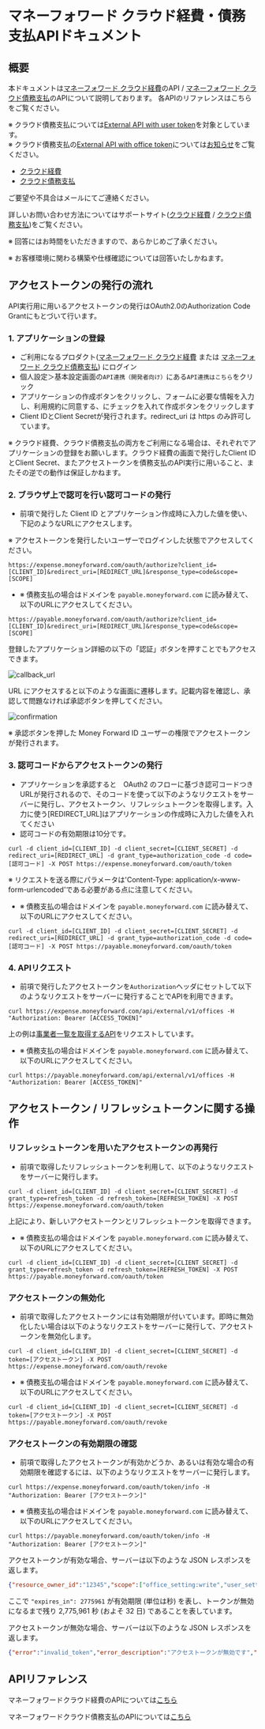 # マネーフォワード クラウド経費・債務支払APIドキュメント

## 概要

本ドキュメントは[マネーフォワード クラウド経費](https://biz.moneyforward.com/expense)のAPI / [マネーフォワード クラウド債務支払](https://biz.moneyforward.com/payable)のAPIについて説明しております。
各APIのリファレンスはこちらをご覧ください。

※ クラウド債務支払については[External API with user token](https://payable.moneyforward.com/api/index.html?urls.primaryName=External%20API%20with%20user%20token)を対象としています。</br>
※ クラウド債務支払の[External API with office token](https://payable.moneyforward.com/api/index.html?urls.primaryName=External%20API%20with%20office%20token)については[お知らせ](https://biz.moneyforward.com/support/payable/news/new-feature/20250415.html)をご覧ください。

- [クラウド経費](https://expense.moneyforward.com/api/index.html)
- [クラウド債務支払](https://payable.moneyforward.com/api/index.html)

ご要望や不具合はメールにてご連絡ください。

詳しいお問い合わせ方法についてはサポートサイト([クラウド経費](https://biz.moneyforward.com/support/expense/guide/support/sup01.html) / [クラウド債務支払](https://biz.moneyforward.com/support/payable/guide/support/sup01.html))をご覧ください。

※ 回答にはお時間をいただきますので、あらかじめご了承ください。

※ お客様環境に関わる構築や仕様確認については回答いたしかねます。

## アクセストークンの発行の流れ

API実行用に用いるアクセストークンの発行はOAuth2.0のAuthorization Code Grantにもとづいて行います。

### 1. アプリケーションの登録

- ご利用になるプロダクト([マネーフォワード クラウド経費](https://expense.moneyforward.com/session/new) または [マネーフォワード クラウド債務支払](https://payable.moneyforward.com/session/new)) にログイン
- 個人設定＞基本設定画面の`API連携（開発者向け）`にある`API連携はこちら`をクリック
- アプリケーションの作成ボタンをクリックし、フォームに必要な情報を入力し、利用規約に同意する、にチェックを入れて作成ボタンをクリックします
- Client IDとClient Secretが発行されます。redirect_uri は https のみ許可しています。

※ クラウド経費、クラウド債務支払の両方をご利用になる場合は、それぞれでアプリケーションの登録をお願いします。クラウド経費の画面で発行したClient IDとClient Secret、またアクセストークンを債務支払のAPI実行に用いること、またその逆での動作は保証しかねます。

### 2. ブラウザ上で認可を行い認可コードの発行

- 前項で発行した Client ID とアプリケーション作成時に入力した値を使い、下記のようなURLにアクセスします。

※ アクセストークンを発行したいユーザーでログインした状態でアクセスしてください。

```
https://expense.moneyforward.com/oauth/authorize?client_id=[CLIENT_ID]&redirect_uri=[REDIRECT_URL]&response_type=code&scope=[SCOPE]
```

- ※ 債務支払の場合はドメインを `payable.moneyforward.com` に読み替えて、以下のURLにアクセスしてください。

```
https://payable.moneyforward.com/oauth/authorize?client_id=[CLIENT_ID]&redirect_uri=[REDIRECT_URL]&response_type=code&scope=[SCOPE]
```

登録したアプリケーション詳細の以下の「認証」ボタンを押すことでもアクセスできます。

![callback_url](images/callback_url.png)

URL にアクセスすると以下のような画面に遷移します。記載内容を確認し、承認して問題なければ承認ボタンを押してください。

![confirmation](images/confirmation.png)

※ 承認ボタンを押した Money Forward ID ユーザーの権限でアクセストークンが発行されます。

### 3. 認可コードからアクセストークンの発行

- アプリケーションを承認すると　OAuth2 のフローに基づき認可コードつきURLが発行されるので、そのコードを使って以下のようなリクエストをサーバーに発行し、アクセストークン、リフレッシュトークンを取得します。入力に使う[REDIRECT_URL]はアプリケーションの作成時に入力した値を入れてください
- 認可コードの有効期限は10分です。

```
curl -d client_id=[CLIENT_ID] -d client_secret=[CLIENT_SECRET] -d redirect_uri=[REDIRECT_URL] -d grant_type=authorization_code -d code=[認可コード] -X POST https://expense.moneyforward.com/oauth/token
```

※ リクエストを送る際にパラメータは'Content-Type: application/x-www-form-urlencoded'である必要がある点に注意してください。

- ※ 債務支払の場合はドメインを `payable.moneyforward.com` に読み替えて、以下のURLにアクセスしてください。

```
curl -d client_id=[CLIENT_ID] -d client_secret=[CLIENT_SECRET] -d redirect_uri=[REDIRECT_URL] -d grant_type=authorization_code -d code=[認可コード] -X POST https://payable.moneyforward.com/oauth/token
```

### 4. APIリクエスト

- 前項で発行したアクセストークンを`Authorization`ヘッダにセットして以下のようなリクエストをサーバーに発行することでAPIを利用できます。

```
curl https://expense.moneyforward.com/api/external/v1/offices -H "Authorization: Bearer [ACCESS_TOKEN]"
```

上の例は[事業者一覧を取得するAPI](https://expense.moneyforward.com/api/index.html#!/office/find_offices)をリクエストしています。

- ※ 債務支払の場合はドメインを `payable.moneyforward.com` に読み替えて、以下のURLにアクセスしてください。

```
curl https://payable.moneyforward.com/api/external/v1/offices -H "Authorization: Bearer [ACCESS_TOKEN]"
```

## アクセストークン / リフレッシュトークンに関する操作

### リフレッシュトークンを用いたアクセストークンの再発行

- 前項で取得したリフレッシュトークンを利用して、以下のようなリクエストをサーバーに発行します。

```
curl -d client_id=[CLIENT_ID] -d client_secret=[CLIENT_SECRET] -d grant_type=refresh_token -d refresh_token=[REFRESH_TOKEN] -X POST https://expense.moneyforward.com/oauth/token
```

上記により、新しいアクセストークンとリフレッシュトークンを取得できます。

- ※ 債務支払の場合はドメインを `payable.moneyforward.com` に読み替えて、以下のURLにアクセスしてください。

```
curl -d client_id=[CLIENT_ID] -d client_secret=[CLIENT_SECRET] -d grant_type=refresh_token -d refresh_token=[REFRESH_TOKEN] -X POST https://payable.moneyforward.com/oauth/token
```

### アクセストークンの無効化

- 前項で取得したアクセストークンには有効期限が付いています。即時に無効化したい場合は以下のようなリクエストをサーバーに発行して、アクセストークンを無効化します。

```
curl -d client_id=[CLIENT_ID] -d client_secret=[CLIENT_SECRET] -d token=[アクセストークン] -X POST https://expense.moneyforward.com/oauth/revoke
```

- ※ 債務支払の場合はドメインを `payable.moneyforward.com` に読み替えて、以下のURLにアクセスしてください。

```
curl -d client_id=[CLIENT_ID] -d client_secret=[CLIENT_SECRET] -d token=[アクセストークン] -X POST https://payable.moneyforward.com/oauth/revoke
```

### アクセストークンの有効期限の確認

- 前項で取得したアクセストークンが有効かどうか、あるいは有効な場合の有効期限を確認するには、以下のようなリクエストをサーバーに発行します。

```
curl https://expense.moneyforward.com/oauth/token/info -H "Authorization: Bearer [アクセストークン]"
```

- ※ 債務支払の場合はドメインを `payable.moneyforward.com` に読み替えて、以下のURLにアクセスしてください。

```
curl https://payable.moneyforward.com/oauth/token/info -H "Authorization: Bearer [アクセストークン]"
```

アクセストークンが有効な場合、サーバーは以下のような JSON レスポンスを返します。

```json
{"resource_owner_id":"12345","scope":["office_setting:write","user_setting:write","transaction:write","report:write","account:write","public_resource:read"],"expires_in":2775961,"application":{"uid":"[CLIENT_ID]"},"created_at":1648021265}
```

ここで `"expires_in": 2775961` が有効期限 (単位は秒) を表し、トークンが無効になるまで残り 2,775,961 秒 (およそ 32 日) であることを表しています。

アクセストークンが無効な場合、サーバーは以下のような JSON レスポンスを返します。

```json
{"error":"invalid_token","error_description":"アクセストークンが無効です","state":"unauthorized"}
```

## APIリファレンス

マネーフォワードクラウド経費のAPIについては[こちら](https://expense.moneyforward.com/api/index.html)

マネーフォワードクラウド債務支払のAPIについては[こちら](https://payable.moneyforward.com/api/index.html)
